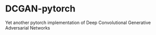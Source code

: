 # DCGAN-pytorch
Yet another pytorch implementation of Deep Convolutional Generative Adversarial Networks
